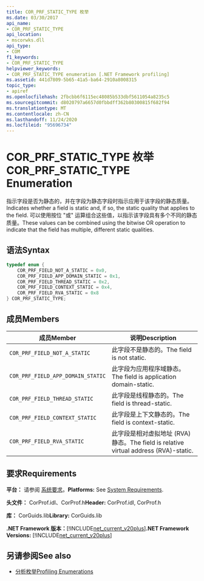 ```yaml
---
title: COR_PRF_STATIC_TYPE 枚举
ms.date: 03/30/2017
api_name:
- COR_PRF_STATIC_TYPE
api_location:
- mscorwks.dll
api_type:
- COM
f1_keywords:
- COR_PRF_STATIC_TYPE
helpviewer_keywords:
- COR_PRF_STATIC_TYPE enumeration [.NET Framework profiling]
ms.assetid: 441d7809-5b65-41a5-ba64-2910a8008315
topic_type:
- apiref
ms.openlocfilehash: 2fbcbb6f6115ec48085b533dbf5611054a8235c5
ms.sourcegitcommit: d8020797a6657d0fbbdff362b80300815f682f94
ms.translationtype: MT
ms.contentlocale: zh-CN
ms.lasthandoff: 11/24/2020
ms.locfileid: "95696734"
---
```

# <a name="cor_prf_static_type-enumeration"></a><span data-ttu-id="b2a79-102">COR_PRF_STATIC_TYPE 枚举</span><span class="sxs-lookup"><span data-stu-id="b2a79-102">COR_PRF_STATIC_TYPE Enumeration</span></span>

<span data-ttu-id="b2a79-103">指示字段是否为静态的，并在字段为静态字段时指示应用于该字段的静态质量。</span><span class="sxs-lookup"><span data-stu-id="b2a79-103">Indicates whether a field is static and, if so, the static quality that applies to the field.</span></span> <span data-ttu-id="b2a79-104">可以使用按位 "或" 运算组合这些值，以指示该字段具有多个不同的静态质量。</span><span class="sxs-lookup"><span data-stu-id="b2a79-104">These values can be combined using the bitwise OR operation to indicate that the field has multiple, different static qualities.</span></span>  
  
## <a name="syntax"></a><span data-ttu-id="b2a79-105">语法</span><span class="sxs-lookup"><span data-stu-id="b2a79-105">Syntax</span></span>  
  
```cpp  
typedef enum {  
    COR_PRF_FIELD_NOT_A_STATIC = 0x0,  
    COR_PRF_FIELD_APP_DOMAIN_STATIC = 0x1,  
    COR_PRF_FIELD_THREAD_STATIC = 0x2,  
    COR_PRF_FIELD_CONTEXT_STATIC = 0x4,  
    COR_PRF_FIELD_RVA_STATIC = 0x8  
} COR_PRF_STATIC_TYPE;  
```  
  
## <a name="members"></a><span data-ttu-id="b2a79-106">成员</span><span class="sxs-lookup"><span data-stu-id="b2a79-106">Members</span></span>  
  
|<span data-ttu-id="b2a79-107">成员</span><span class="sxs-lookup"><span data-stu-id="b2a79-107">Member</span></span>|<span data-ttu-id="b2a79-108">说明</span><span class="sxs-lookup"><span data-stu-id="b2a79-108">Description</span></span>|  
|------------|-----------------|  
|`COR_PRF_FIELD_NOT_A_STATIC`|<span data-ttu-id="b2a79-109">此字段不是静态的。</span><span class="sxs-lookup"><span data-stu-id="b2a79-109">The field is not static.</span></span>|  
|`COR_PRF_FIELD_APP_DOMAIN_STATIC`|<span data-ttu-id="b2a79-110">此字段为应用程序域静态。</span><span class="sxs-lookup"><span data-stu-id="b2a79-110">The field is application domain-static.</span></span>|  
|`COR_PRF_FIELD_THREAD_STATIC`|<span data-ttu-id="b2a79-111">此字段是线程静态的。</span><span class="sxs-lookup"><span data-stu-id="b2a79-111">The field is thread-static.</span></span>|  
|`COR_PRF_FIELD_CONTEXT_STATIC`|<span data-ttu-id="b2a79-112">此字段是上下文静态的。</span><span class="sxs-lookup"><span data-stu-id="b2a79-112">The field is context-static.</span></span>|  
|`COR_PRF_FIELD_RVA_STATIC`|<span data-ttu-id="b2a79-113">此字段是相对虚拟地址 (RVA) 静态。</span><span class="sxs-lookup"><span data-stu-id="b2a79-113">The field is relative virtual address (RVA)-static.</span></span>|  
  
## <a name="requirements"></a><span data-ttu-id="b2a79-114">要求</span><span class="sxs-lookup"><span data-stu-id="b2a79-114">Requirements</span></span>  

 <span data-ttu-id="b2a79-115">**平台：** 请参阅 [系统要求](../../get-started/system-requirements.md)。</span><span class="sxs-lookup"><span data-stu-id="b2a79-115">**Platforms:** See [System Requirements](../../get-started/system-requirements.md).</span></span>  
  
 <span data-ttu-id="b2a79-116">**头文件：** CorProf.idl、CorProf.h</span><span class="sxs-lookup"><span data-stu-id="b2a79-116">**Header:** CorProf.idl, CorProf.h</span></span>  
  
 <span data-ttu-id="b2a79-117">**库：** CorGuids.lib</span><span class="sxs-lookup"><span data-stu-id="b2a79-117">**Library:** CorGuids.lib</span></span>  
  
 <span data-ttu-id="b2a79-118">**.NET Framework 版本：**[!INCLUDE[net_current_v20plus](../../../../includes/net-current-v20plus-md.md)]</span><span class="sxs-lookup"><span data-stu-id="b2a79-118">**.NET Framework Versions:** [!INCLUDE[net_current_v20plus](../../../../includes/net-current-v20plus-md.md)]</span></span>  
  
## <a name="see-also"></a><span data-ttu-id="b2a79-119">另请参阅</span><span class="sxs-lookup"><span data-stu-id="b2a79-119">See also</span></span>

- [<span data-ttu-id="b2a79-120">分析枚举</span><span class="sxs-lookup"><span data-stu-id="b2a79-120">Profiling Enumerations</span></span>](profiling-enumerations.md)
